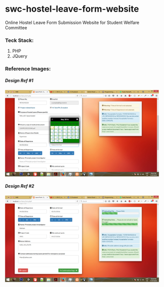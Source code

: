 # swc-hostel-leave-form-website
Online Hostel Leave Form Submission Website for Student Welfare Committee

### Teck Stack:
1. PHP
2. JQuery

### Reference Images:

##### Design Ref #1
![Page 1 Designs](https://github.com/pritam001/swc-hostel-leave-form-website/blob/master/README_SCREENSHOTS/screenshots_of_website/Screenshot%20(31).png)

##### Design Ref #2
![Page 2 Designs](https://github.com/pritam001/swc-hostel-leave-form-website/blob/master/README_SCREENSHOTS/screenshots_of_website/Screenshot%20(35).png)
